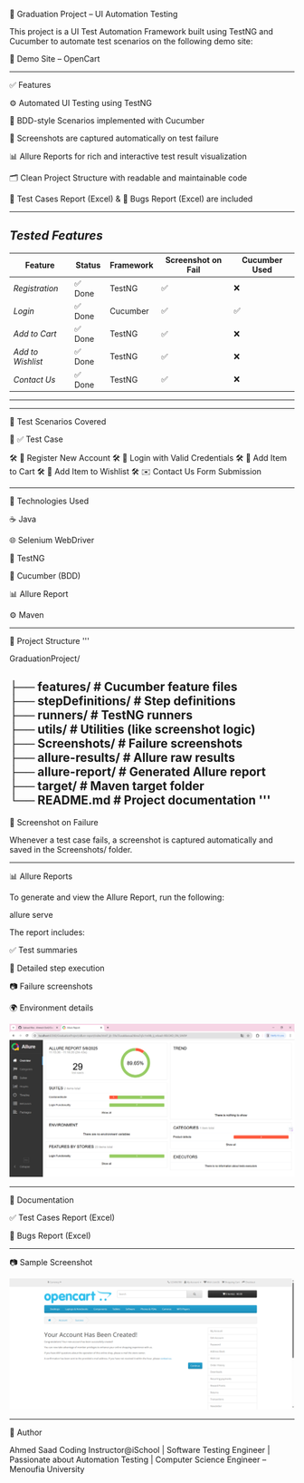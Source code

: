 🧪 Graduation Project – UI Automation Testing

This project is a UI Test Automation Framework built using TestNG and Cucumber to automate test scenarios on the following demo site:

🔗 Demo Site – OpenCart


---
✅ Features

⚙ Automated UI Testing using TestNG

🧾 BDD-style Scenarios implemented with Cucumber

📸 Screenshots are captured automatically on test failure

📊 Allure Reports for rich and interactive test result visualization

🗂 Clean Project Structure with readable and maintainable code

🧪 Test Cases Report (Excel) & 🐞 Bugs Report (Excel) are included


---

## *Tested Features*

| Feature             | Status  | Framework  | Screenshot on Fail | Cucumber Used |
|---------------------|---------|------------|---------------------|----------------|
| *Registration*     | ✅ Done | TestNG      | ✅                   | ❌              |
| *Login*            | ✅ Done | Cucumber    | ✅                   | ✅              |
| *Add to Cart*      | ✅ Done | TestNG      | ✅                   | ❌              |
| *Add to Wishlist*  | ✅ Done | TestNG      | ✅                   | ❌              |
| *Contact Us*       | ✅ Done | TestNG      | ✅                   | ❌              |

---


---


🧪 Test Scenarios Covered

🐾	✅ Test Case

🛠 	📝 Register New Account
🛠 	🔐 Login with Valid Credentials
🛠 	🛒 Add Item to Cart
🛠 	💖 Add Item to Wishlist
🛠 	✉ Contact Us Form Submission



---

🧬 Technologies Used

☕ Java

🌐 Selenium WebDriver

🧪 TestNG

🥒 Cucumber (BDD)

📊 Allure Report

⚙ Maven



---

🧾 Project Structure
'''

GraduationProject/

├── features/             # Cucumber feature files  
├── stepDefinitions/      # Step definitions  
├── runners/              # TestNG runners  
├── utils/                # Utilities (like screenshot logic)  
├── Screenshots/          # Failure screenshots  
├── allure-results/       # Allure raw results  
├── allure-report/        # Generated Allure report  
├── target/               # Maven target folder  
└── README.md             # Project documentation
'''
---

📸 Screenshot on Failure

Whenever a test case fails, a screenshot is captured automatically and saved in the Screenshots/ folder.


---

📊 Allure Reports

To generate and view the Allure Report, run the following:

allure serve

The report includes:

✅ Test summaries

🧩 Detailed step execution

📷 Failure screenshots

🌍 Environment details

![Allure Dashboard](allure-report/Capture.PNG)

---

📁 Documentation

✅ Test Cases Report (Excel)

🐞 Bugs Report (Excel)



---

📷 Sample Screenshot

![Allure Dashboard](ScreenShots/validateRegisterwithInvalidFirstname_20250508_111711.png)


---

🧠 Author

Ahmed Saad
Coding Instructor@iSchool  | Software Testing Engineer | Passionate about Automation Testing | Computer Science Engineer – Menoufia University
